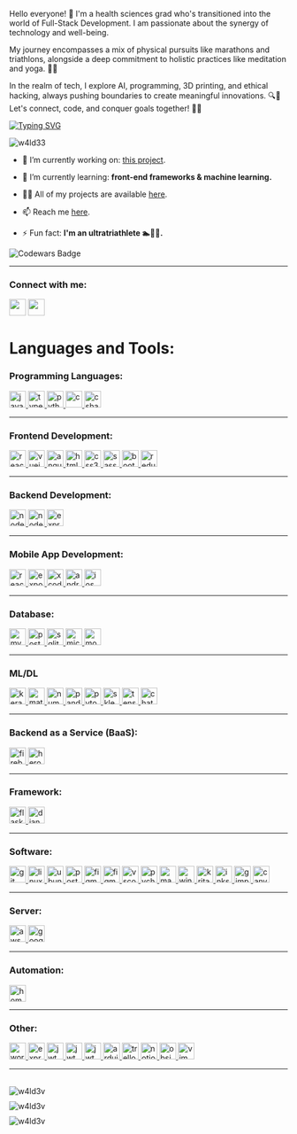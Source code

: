 

Hello everyone! 🌟 I'm a health sciences grad who's transitioned into the world of Full-Stack Development. I am passionate about the synergy of technology and well-being. 

My journey encompasses a mix of physical pursuits like marathons and triathlons, alongside a deep commitment to holistic practices like meditation and yoga. 💪🧘

In the realm of tech, I explore AI, programming, 3D printing, and ethical hacking, always pushing boundaries to create meaningful innovations. 🔍🤖 Let's connect, code, and conquer goals together! 🚀💙 

<p align="left">
<a href="https://git.io/typing-svg"><img src="https://readme-typing-svg.demolab.com?font=Fira+Code&duration=1500&pause=500&color=9325C0&random=false&width=435&lines=Coding.;Tech.;Web+Development.;Software.;No+Code.;Low+Code.;Ethical+Hacking.;3D+Printing+%26+Modelling." alt="Typing SVG" /></a>
</p>

<p align="left"> <img src="https://komarev.com/ghpvc/?username=w4ld33&label=Profile%20views&color=0e75b6&style=flat" alt="w4ld33" /> </p>

- 🔭 I’m currently working on: [this project](https://github.com/W4LD33/moody_metrics).

- 🌱 I’m currently learning: **front-end frameworks & machine learning.**

- 👨‍💻 All of my projects are available [here](https://valdemaras.tech/).

- 📫 Reach me [here](mailto:girstautas.valdemaras@gmail.com).

- ⚡ Fun fact: **I'm an ultratriathlete 🏊🚴🏃.**

![Codewars Badge](https://www.codewars.com/users/W4LD3V/badges/small)

<hr />

<h3 align="left">Connect with me:</h3>
<p align="left">
<a href="https://linkedin.com/in/valdemaras-girstautas" target="blank"><img height="30" src="https://img.shields.io/badge/linkedin-%230077B5.svg?&style=for-the-badge&logo=linkedin&logoColor=white" /></a>
<a href="https://fb.com/girstautas.valdemaras" target="blank"><img height="30" src="https://img.shields.io/badge/Facebook-1877F2?style=for-the-badge&logo=facebook&logoColor=white" /></a>
</p>

<h1 align="left">Languages and Tools:</h1>

<h3>Programming Languages:</h3>
<p align="left">
  <a href="https://developer.mozilla.org/en-US/docs/Web/JavaScript" target="_blank" rel="noreferrer">
    <img src="https://img.shields.io/badge/javascript-%23323330.svg?style=for-the-badge&logo=javascript&logoColor=%23F7DF1E" alt="javascript" height="30"/>
  </a>
  <a href="https://www.typescriptlang.org/" target="_blank" rel="noreferrer">
    <img src="https://img.shields.io/badge/typescript-%23007ACC.svg?style=for-the-badge&logo=typescript&logoColor=white" alt="typescript" height="30"/>
  </a>
  <a href="https://www.python.org" target="_blank" rel="noreferrer">
    <img src="https://img.shields.io/badge/python-3670A0?style=for-the-badge&logo=python&logoColor=ffdd54" alt="python" height="30"/>
  </a>
  <a href="https://www.cprogramming.com/" target="_blank" rel="noreferrer">
    <img src="https://img.shields.io/badge/c-%2300599C.svg?style=for-the-badge&logo=c&logoColor=white" alt="c" height="30"/>
  </a>
  <a href="https://www.w3schools.com/cs/" target="_blank" rel="noreferrer">
    <img src="https://img.shields.io/badge/c%23-%23239120.svg?style=for-the-badge&logo=csharp&logoColor=white" alt="csharp" height="30"/>
  </a>
</p>

<hr />

<h3>Frontend Development:</h3>
<p align="left">
  <a href="https://reactjs.org/" target="_blank" rel="noreferrer">
    <img src="https://img.shields.io/badge/react-%2320232a.svg?style=for-the-badge&logo=react&logoColor=%2361DAFB" alt="react" height="30"/>
  </a>
    <a href="https://vuejs.org/" target="_blank" rel="noreferrer">
    <img src="https://img.shields.io/badge/vuejs-%2335495e.svg?style=for-the-badge&logo=vuedotjs&logoColor=%234FC08D" alt="vuejs" height="30"/>
  </a>
  <a href="https://angular.io" target="_blank" rel="noreferrer">
    <img src="https://img.shields.io/badge/angular-%23DD0031.svg?style=for-the-badge&logo=angular&logoColor=white" alt="angular" height="30"/>
  </a>
  <a href="https://www.w3.org/html/" target="_blank" rel="noreferrer">
    <img src="https://img.shields.io/badge/html5-%23E34F26.svg?style=for-the-badge&logo=html5&logoColor=white" alt="html5" height="30"/>
  </a>
  <a href="https://www.w3schools.com/css/" target="_blank" rel="noreferrer">
    <img src="https://img.shields.io/badge/css3-%231572B6.svg?style=for-the-badge&logo=css3&logoColor=white" alt="css3" height="30"/>
  </a>
  <a href="https://sass-lang.com" target="_blank" rel="noreferrer">
    <img src="https://img.shields.io/badge/SASS-hotpink.svg?style=for-the-badge&logo=SASS&logoColor=white" alt="sass" height="30"/>
  </a>
  <a href="https://getbootstrap.com" target="_blank" rel="noreferrer">
    <img src="https://img.shields.io/badge/bootstrap-%238511FA.svg?style=for-the-badge&logo=bootstrap&logoColor=white" alt="bootstrap" height="30"/>
  </a>
  <a href="https://redux.js.org" target="_blank" rel="noreferrer">
    <img src="https://img.shields.io/badge/redux-%23593d88.svg?style=for-the-badge&logo=redux&logoColor=white" alt="redux" height="30"/>
  </a>
</p>

<hr />

<h3>Backend Development:</h3>
<p align="left">
  <a href="https://nodejs.org" target="_blank" rel="noreferrer">
    <img src="https://img.shields.io/badge/node.js-6DA55F?style=for-the-badge&logo=node.js&logoColor=white" alt="nodejs" height="30"/>
  </a>
  <a href="https://www.npmjs.com/package/nodemon" target="_blank" rel="noreferrer">
    <img src="https://img.shields.io/badge/NODEMON-%23323330.svg?style=for-the-badge&logo=nodemon&logoColor=%BBDEAD" alt="nodemon" height="30"/>
  </a>
  <a href="https://expressjs.com" target="_blank" rel="noreferrer">
    <img src="https://img.shields.io/badge/express.js-%23404d59.svg?style=for-the-badge&logo=express&logoColor=%2361DAFB" alt="expressjs" height="30"/>
  </a>
</p>

<hr />

<h3>Mobile App Development:</h3>
<p align="left">
  <a href="https://reactnative.dev/" target="_blank" rel="noreferrer">
    <img src="https://img.shields.io/badge/react_native-%2320232a.svg?style=for-the-badge&logo=react&logoColor=%2361DAFB" alt="reactnative" height="30"/>
  </a>
  <a href="https://expo.dev/" target="_blank" rel="noreferrer">
    <img src="https://img.shields.io/badge/expo-1C1E24?style=for-the-badge&logo=expo&logoColor=#D04A37" alt="expo" height="30"/>
  </a>
  <a href="https://developer.apple.com/xcode/" target="_blank" rel="noreferrer">
    <img src="https://img.shields.io/badge/Xcode-007ACC?style=for-the-badge&logo=Xcode&logoColor=white" alt="xcode" height="30"/>
  </a>
  <a href="https://developer.android.com" target="_blank" rel="noreferrer">
    <img src="https://img.shields.io/badge/Android-3DDC84?style=for-the-badge&logo=android&logoColor=white" alt="android" height="30"/>
  </a>
  <a href="https://www.apple.com/ios" target="_blank" rel="noreferrer">
    <img src="https://img.shields.io/badge/iOS-000000?style=for-the-badge&logo=ios&logoColor=white" alt="ios" height="30"/>
  </a>
</p>

<hr />

<h3>Database:</h3>
<p align="left">
  <a href="https://www.mysql.com/" target="_blank" rel="noreferrer">
    <img src="https://img.shields.io/badge/mysql-%2300f.svg?style=for-the-badge&logo=mysql&logoColor=white" alt="mysql" height="30"/>
  </a>
  <a href="https://www.postgresql.org" target="_blank" rel="noreferrer">
    <img src="https://img.shields.io/badge/postgres-%23316192.svg?style=for-the-badge&logo=postgresql&logoColor=white" alt="postgresql" height="30"/>
  </a>
  <a href="https://www.sqlite.org/" target="_blank" rel="noreferrer">
    <img src="https://img.shields.io/badge/sqlite-%2307405e.svg?style=for-the-badge&logo=sqlite&logoColor=white" alt="sqlite" height="30"/>
  </a>
  <a href="https://www.microsoft.com/sql-server" target="_blank" rel="noreferrer">
    <img src="https://img.shields.io/badge/Microsoft%20SQL%20Server-CC2927?style=for-the-badge&logo=microsoft%20sql%20server&logoColor=white" alt="microsoft-sql-server" height="30">
  </a>
  <a href="https://www.mongodb.com/" target="_blank" rel="noreferrer">
    <img src="https://img.shields.io/badge/MongoDB-%234ea94b.svg?style=for-the-badge&logo=mongodb&logoColor=white" alt="mongodb" height="30"/>
  </a>
</p>

<hr />

<h3>ML/DL</h3>
<p align="left">
  <a href="https://www.keras.com/" target="_blank" rel="noreferrer">
    <img src="https://img.shields.io/badge/Keras-%23D00000.svg?style=for-the-badge&logo=Keras&logoColor=white" alt="keras" height="30"/>
  </a>
  <a href="https://www.matplotlib.org" target="_blank" rel="noreferrer">
    <img src="https://img.shields.io/badge/Matplotlib-%23ffffff.svg?style=for-the-badge&logo=Matplotlib&logoColor=black" alt="matplotlib" height="30"/>
  </a>
  <a href="https://www.sqlite.org/" target="_blank" rel="noreferrer">
    <img src="https://img.shields.io/badge/numpy-%23013243.svg?style=for-the-badge&logo=numpy&logoColor=white" alt="numpy" height="30"/>
  </a>
  <a href="https://www.pandas.com" target="_blank" rel="noreferrer">
    <img src="https://img.shields.io/badge/pandas-%23150458.svg?style=for-the-badge&logo=pandas&logoColor=white" alt="pandas" height="30">
  </a>
  <a href="https://www.pytorch.com/" target="_blank" rel="noreferrer">
    <img src="https://img.shields.io/badge/PyTorch-%23EE4C2C.svg?style=for-the-badge&logo=PyTorch&logoColor=white" alt="pytorch" height="30"/>
  </a>
  <a href="https://www.sklearn.com/" target="_blank" rel="noreferrer">
    <img src="https://img.shields.io/badge/scikit--learn-%23F7931E.svg?style=for-the-badge&logo=scikit-learn&logoColor=white" alt="sklearn" height="30"/>
  </a>
  <a href="https://www.tensorflow.com/" target="_blank" rel="noreferrer">
    <img src="https://img.shields.io/badge/TensorFlow-%23FF6F00.svg?style=for-the-badge&logo=TensorFlow&logoColor=white" alt="tensorflow" height="30"/>
  </a>
  <a href="https://www.chatgpt.com/" target="_blank" rel="noreferrer">
    <img src="https://img.shields.io/badge/chatGPT-74aa9c?style=for-the-badge&logo=openai&logoColor=white" alt="chatgpt" height="30"/>
  </a>
</p>

<hr />

<h3>Backend as a Service (BaaS):</h3>
<p align="left">
  <a href="https://firebase.google.com/" target="_blank" rel="noreferrer">
    <img src="https://img.shields.io/badge/firebase-%23039BE5.svg?style=for-the-badge&logo=firebase" alt="firebase" height="30"/>
  </a>
  <a href="https://heroku.com" target="_blank" rel="noreferrer">
    <img src="https://img.shields.io/badge/heroku-%23430098.svg?style=for-the-badge&logo=heroku&logoColor=white" alt="heroku" height="30"/>
  </a>
</p>

<hr />

<h3>Framework:</h3>
<p align="left">
  <a href="https://flask.palletsprojects.com/" target="_blank" rel="noreferrer">
    <img src="https://img.shields.io/badge/flask-%23000.svg?style=for-the-badge&logo=flask&logoColor=white" alt="flask" height="30"/>
  </a>
  <a href="https://django.com/" target="_blank" rel="noreferrer">
    <img src="https://img.shields.io/badge/django-%23092E20.svg?style=for-the-badge&logo=django&logoColor=white" alt="django" height="30"/>
  </a>
</p>

<hr />

<h3>Software:</h3>
<p align="left">
  <a href="https://git-scm.com/" target="_blank" rel="noreferrer">
    <img src="https://img.shields.io/badge/git-%23F05033.svg?style=for-the-badge&logo=git&logoColor=white" alt="git" height="30"/>
  </a>
  <a href="https://www.linux.org/" target="_blank" rel="noreferrer">
    <img src="https://img.shields.io/badge/Linux-FCC624?style=for-the-badge&logo=linux&logoColor=black" alt="linux" height="30"/>
  </a>
  <a href="https://www.ubuntu.com/" target="_blank" rel="noreferrer">
    <img src="https://img.shields.io/badge/Ubuntu-E95420?style=for-the-badge&logo=ubuntu&logoColor=white" alt="ubunti" height="30"/>
  </a>
  <a href="https://postman.com" target="_blank" rel="noreferrer">
    <img src="https://img.shields.io/badge/Postman-FF6C37?style=for-the-badge&logo=postman&logoColor=white" alt="postman" height="30"/>
  </a>
  <a href="https://www.figma.com/" target="_blank" rel="noreferrer">
    <img src="https://img.shields.io/badge/figma-%23F24E1E.svg?style=for-the-badge&logo=figma&logoColor=white" alt="figma" height="30"/>
  </a>
  <a href="https://www.docker.com/" target="_blank" rel="noreferrer">
    <img src="https://img.shields.io/badge/docker-%230db7ed.svg?style=for-the-badge&logo=docker&logoColor=white" alt="figma" height="30"/>
  </a>
  <a href="https://code.visualstudio.com/" target="_blank" rel="noreferrer">
    <img src="https://img.shields.io/badge/Visual%20Studio%20Code-0078d7.svg?style=for-the-badge&logo=visual-studio-code&logoColor=white" alt="vscode" height="30"/>
  </a>
  <a href="https://www.jetbrains.com/pycharm/" target="_blank" rel="noreferrer">
    <img src="https://img.shields.io/badge/pycharm-143?style=for-the-badge&logo=pycharm&logoColor=black&color=black&labelColor=green" alt="pycharm" height="30"/>
  </a>
  <a href="https://support.apple.com/downloads/macos" target="_blank" rel="noreferrer">
    <img src="https://img.shields.io/badge/mac%20os-000000?style=for-the-badge&logo=macos&logoColor=F0F0F0" alt="macos" height="30"/>
  </a>
  <a href="https://www.microsoft.com/en-us/windows" target="_blank" rel="noreferrer">
    <img src="https://img.shields.io/badge/Windows-0078D6?style=for-the-badge&logo=windows&logoColor=white" alt="windows" height="30"/>
  </a>
  <a href="https://krita.org/en/" target="_blank" rel="noreferrer">
    <img src="https://img.shields.io/badge/Krita-203759?style=for-the-badge&logo=krita&logoColor=EEF37B" alt="krita" height="30"/>
  </a>
  <a href="https://inkscape.org/" target="_blank" rel="noreferrer">
    <img src="https://img.shields.io/badge/Inkscape-e0e0e0?style=for-the-badge&logo=inkscape&logoColor=080A13" alt="inkscape" height="30"/>
  </a>
  <a href="https://www.gimp.org/" target="_blank" rel="noreferrer">
    <img src="https://img.shields.io/badge/Gimp-657D8B?style=for-the-badge&logo=gimp&logoColor=FFFFFF" alt="gimp" height="30"/>
  </a>
  <a href="https://www.canva.com/" target="_blank" rel="noreferrer">
    <img src="https://img.shields.io/badge/Canva-%2300C4CC.svg?style=for-the-badge&logo=Canva&logoColor=white" alt="canva" height="30"/>
  </a>
</p>

<hr />

<h3>Server:</h3>
<p align="left">
  <a href="https://aws.amazon.com" target="_blank" rel="noreferrer">
    <img src="https://img.shields.io/badge/AWS-%23FF9900.svg?style=for-the-badge&logo=amazon-aws&logoColor=white" alt="aws" height="30"/>
  </a>
  <a href="https://cloud.google.com/apis" target="_blank" rel="noreferrer">
    <img src="https://img.shields.io/badge/GoogleCloud-%234285F4.svg?style=for-the-badge&logo=google-cloud&logoColor=white" alt="google-cloud" height="30"/>
  </a>
</p>

<hr />

<h3>Automation:</h3>
<p align="left">
  <a href="https://www.home-assistant.io/" target="_blank" rel="noreferrer">
    <img src="https://img.shields.io/badge/home%20assistant-%2341BDF5.svg?style=for-the-badge&logo=home-assistant&logoColor=white" alt="home-assistant" height="30"/>
  </a>
</p>

<hr />

<h3>Other:</h3>
<p align="left">
  <a href="https://wordpress.org/" target="_blank" rel="noreferrer">
    <img src="https://img.shields.io/badge/WordPress-%23117AC9.svg?style=for-the-badge&logo=WordPress&logoColor=white" alt="wordpress" height="30"/>
  </a>
  <a href="https://expressjs.com" target="_blank" rel="noreferrer">
    <img src="https://img.shields.io/badge/netlify-%23000000.svg?style=for-the-badge&logo=netlify&logoColor=#00C7B7" alt="expressjs" height="30"/>
  </a>
  <a href="https://www.jwt.org" target="_blank" rel="noreferrer">
    <img src="https://img.shields.io/badge/JWT-black?style=for-the-badge&logo=JSON%20web%20tokens" alt="jwt" height="30"/>
  </a>
  <a href="https://www.microsoft.com/en-us/microsoft-365/excel" target="_blank" rel="noreferrer">
    <img src="https://img.shields.io/badge/Microsoft_Excel-217346?style=for-the-badge&logo=microsoft-excel&logoColor=white" alt="jwt" height="30"/>
  </a>
  <a href="https://www.libreoffice.org/" target="_blank" rel="noreferrer">
    <img src="https://img.shields.io/badge/LibreOffice-%2318A303?style=for-the-badge&logo=LibreOffice&logoColor=white" alt="jwt" height="30"/>
  </a>
  <a href="https://www.arduino.cc/" target="_blank" rel="noreferrer">
    <img src="https://img.shields.io/badge/-Arduino-00979D?style=for-the-badge&logo=Arduino&logoColor=white" alt="arduino" height="30"/>
  </a>
  <a href="https://trello.com/" target="_blank" rel="noreferrer">
    <img src="https://img.shields.io/badge/Trello-%23026AA7.svg?style=for-the-badge&logo=Trello&logoColor=white" alt="trello" height="30"/>
  </a>
  <a href="https://www.notion.so/" target="_blank" rel="noreferrer">
    <img src="https://img.shields.io/badge/Notion-%23000000.svg?style=for-the-badge&logo=notion&logoColor=white" alt="notion" height="30"/>
  </a>
  <a href="https://obsidian.md/" target="_blank" rel="noreferrer">
    <img src="https://img.shields.io/badge/Obsidian-%23483699.svg?style=for-the-badge&logo=obsidian&logoColor=white" alt="obsidian" height="30"/>
  </a>
  <a href="https://www.vim.org/" target="_blank" rel="noreferrer">
    <img src="https://img.shields.io/badge/VIM-%2311AB00.svg?style=for-the-badge&logo=vim&logoColor=white" alt="vim" height="30"/>
  </a>
</p>

<hr />
<br>

<div style="display: flex; flex-direction: column; align-items: center; gap: 10px;">
    <div style="width: 100%; border-radius: 5px;">
        <img src="https://github-readme-stats.vercel.app/api/top-langs?username=w4ld3v&show_icons=true&locale=en&layout=compact" alt="w4ld3v" />
    </div>
    <div style="width: 100%; border-radius: 5px;">
        <img src="https://github-readme-stats.vercel.app/api?username=w4ld3v&show_icons=true&locale=en" alt="w4ld3v" />
    </div>
    <div style="width: 100%; border-radius: 5px;">
        <img src="https://github-readme-streak-stats.herokuapp.com/?user=w4ld3v&" alt="w4ld3v" />
    </div>
</div>
